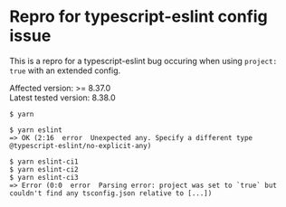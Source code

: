 # Repro for typescript-eslint config issue

This is a repro for a typescript-eslint bug occuring when using `project: true` with an extended config.

Affected version: >= 8.37.0  
Latest tested version: 8.38.0

```
$ yarn

$ yarn eslint
=> OK (2:16  error  Unexpected any. Specify a different type  @typescript-eslint/no-explicit-any)

$ yarn eslint-ci1
$ yarn eslint-ci2
$ yarn eslint-ci3
=> Error (0:0  error  Parsing error: project was set to `true` but couldn't find any tsconfig.json relative to [...])
```
